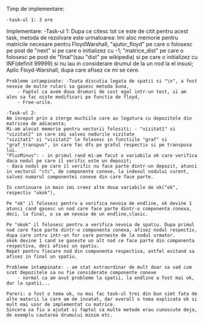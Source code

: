 Timp de implementare:

    -task-ul 1: 3 ore


Implementare:
    -Task-ul 1: 
    Dupa ce citesc tot ce este de citit pentru acest task, metoda de rezolvare este urmatoarea:
    Imi aloc memorie pentru matricile necesare pentru FloydWarshall, 
    "ajutor_floyd" pe care o folosesc pe post de "next" si pe care o initializez cu -1;
    "matrice_dist" pe care o folosesc pe post de "final"(sau "dist" pe wikipedia) si pe care o initializez cu INF(definit 99999)
    si nu iau in considerare drumul de la un nod la el insusi;
    Aplic Floyd-Warshall, dupa care afisez ce mi se cere.

    Probleme intampinate: -Toata discutia legata de spatii si "\n", a fost nevoie de multe rulari sa gasesc metoda buna,
        - Faptul ca avem doua drumuri de cost egal intr-un test, si am ales sa fac niste modificari pe functia de floyd,
        - Free-urile.

    -Task-ul 2:
    Am inceput prin a sterge muchiile care au legatura cu depozitele din matricea de adiacenta;
    Mi-am alocat memorie pentru vectorii folositi: - "vizitat1" si "vizitat2" in care imi salvez nodurile vizitate
    "vizitat1" si "vizitat2" le folosesc in functiile "graf" si "graf_transpus", in care fac dfs pe graful respectiv si pe transpusa lui.
    "PlusMinus": - in primul rand mi-am facut o variabila ok care verifica daca nodul pe care il verific este un depozit;
    - daca nodul pe care il verific nu face parte dintr-un depozit, atunci
    in vectorul "ctc", de componente conexe, la indexul nodului curent, salvez numarul componentei conexe din care face parte.

    In continuare in main imi creez alte doua variabile de ok("ok", respectiv "okok"),

    Pe "ok" il folosesc pentru a verifica nevoia de endline, ok devine 1 atunci cand gasesc un nod care face parte dintr-o componenta conexa, 
    deci, la final, o sa am nevoie de un endline,clasic.

    Pe "okok" il folosesc pentru a verifica nevoia de spatiu. Dupa primul nod care face parte dintr-o componenta conexa, afisez nodul respectiv, 
    dupa care intru intr-un for care porneste de la nodul urmator.
    okok devine 1 cand se gaseste un alt nod ce face parte din componenta respectiva, deci afisez un spatiu. 
    Repet pentru fiecare nod din componenta respectiva, astfel evitand sa afisez in final un spatiu.

    Probleme intampinate: - am stat extraordinar de mult doar sa vad cum scot depozitele sa nu fie considerate componente conexe
        - normal ca am avut probleme la spatii, la endline a fost mai ok, dar la spatii...

    Pareri: a fost o tema ok, nu mai fac task-ul trei din bun simt fata de alte materii la care am de invatat, dar overall o tema explicata ok si mult mai usor de implementat cu matrice. 
    Sincera sa fiu a ajutat si faptul ca multe metode erau cunoscute deja, de exemplu cautarea drumului minim etc.



    

    

